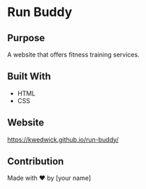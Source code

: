 # Run Buddy

## Purpose
A website that offers fitness training services.

## Built With
* HTML
* CSS

## Website
https://kwedwick.github.io/run-buddy/

## Contribution
Made with ❤️ by [your name]
